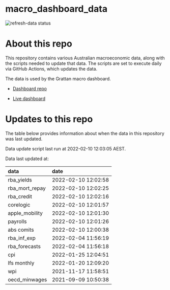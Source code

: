 
<!-- README.md is generated from README.Rmd. Please edit that file -->

# macro\_dashboard\_data

<!-- badges: start -->

![refresh-data
status](https://github.com/grattan/macro_dashboard_data/workflows/refresh-data/badge.svg)

<!-- badges: end -->

# About this repo

This repository contains various Australian macroeconomic data, along
with the scripts needed to update that data. The scripts are set to
execute daily via GitHub Actions, which updates the data.

The data is used by the Grattan macro dashboard.

  - [Dashboard repo](https://github.com/grattan/macrodashboard)

  - [Live dashboard](https://mattcowgill.shinyapps.io/macrodashboard/)

# Updates to this repo

The table below provides information about when the data in this
repository was last updated.

Data update script last run at 2022-02-10 12:03:05 AEST.

Data last updated at:

| data             | date                |
| :--------------- | :------------------ |
| rba\_yields      | 2022-02-10 12:02:58 |
| rba\_mort\_repay | 2022-02-10 12:02:25 |
| rba\_credit      | 2022-02-10 12:02:16 |
| corelogic        | 2022-02-10 12:01:57 |
| apple\_mobility  | 2022-02-10 12:01:30 |
| payrolls         | 2022-02-10 12:01:26 |
| abs comits       | 2022-02-10 12:00:38 |
| rba\_inf\_exp    | 2022-02-04 11:56:19 |
| rba\_forecasts   | 2022-02-04 11:56:18 |
| cpi              | 2022-01-25 12:04:51 |
| lfs monthly      | 2022-01-20 12:09:20 |
| wpi              | 2021-11-17 11:58:51 |
| oecd\_minwages   | 2021-09-09 10:50:38 |
